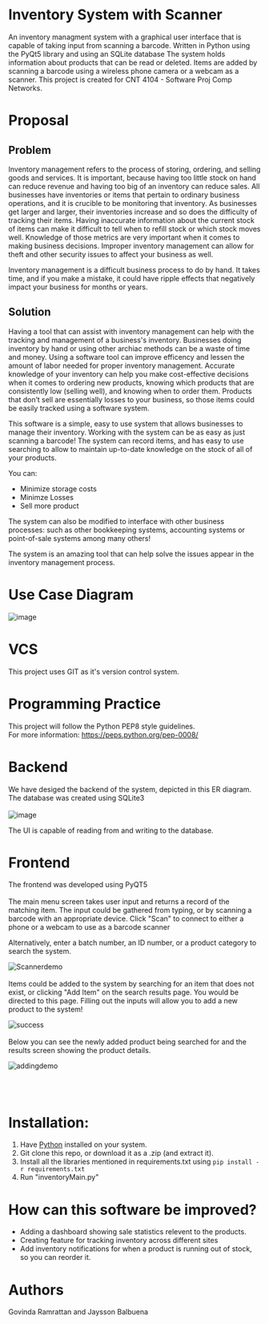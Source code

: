 # Inventory System with Scanner
An inventory managment system with a graphical user interface that is capable of taking input from scanning a barcode. Written in Python using the PyQt5 library and using an SQLite database
The system holds information about products that can be read or deleted. Items are added by scanning a barcode using a wireless phone camera or a webcam as a scanner. 
This project is created for CNT 4104 - Software Proj Comp Networks.

# Proposal
## Problem 
Inventory management refers to the process of storing, ordering, and selling goods and services. It is important, because having too little stock on hand can reduce revenue and having too big of an inventory can reduce sales. All businesses have inventories or items that pertain to ordinary business operations, and it is crucible to be monitoring that inventory. As businesses get larger and larger, their inventories increase and so does the difficulty of tracking their items. Having inaccurate information about the current stock of items can make it difficult to tell when to refill stock or which stock moves well. Knowledge of those metrics are very important when it comes to making business decisions. Improper inventory management can allow for theft and other security issues to affect your business as well. 

Inventory management is a difficult business process to do by hand. It takes time, and if you make a mistake, it could have ripple effects that negatively impact your business for months or years.
## Solution
Having a tool that can assist with inventory management can help with the tracking and management of a business's inventory. Businesses doing inventory by hand or using other archiac methods can be a waste of time and money. Using a software tool can improve efficency and lessen the amount of labor needed for proper inventory management. Accurate knowledge of your inventory can help you make cost-effective decisions when it comes to ordering new products, knowing which products that are consistently low (selling well), and knowing when to order them. Products that don’t sell are essentially losses to your business, so those items could be easily tracked using a software system. 

This software is a simple, easy to use system that allows businesses to manage their inventory. Working with the system can be as easy as just scanning a barcode! The system can record items, and has easy to use searching to allow to maintain up-to-date knowledge on the stock of all of your products. 

You can: 
- Minimize storage costs
- Minimze Losses
- Sell more product

The system can also be modified to interface with other business processes: such as other bookkeeping systems, accounting systems or point-of-sale systems among many others!

The system is an amazing tool that can help solve the issues appear in the inventory management process. 
# Use Case Diagram
![image](https://user-images.githubusercontent.com/62119685/206790516-2ba0d8f0-74e7-4be9-ac89-197458420271.png)


# VCS
This project uses GIT as it's version control system. 

# Programming Practice
This project will follow the Python PEP8 style guidelines. 
<br/>
For more information: https://peps.python.org/pep-0008/

# Backend 
We have desiged the backend of the system, depicted in this ER diagram.
The database was created using SQLite3
<br/>
<br/>
![image](https://user-images.githubusercontent.com/62119685/205520965-f4b3a593-821b-4013-8f88-d11bb4aff244.png)

The UI is capable of reading from and writing to the database. 

# Frontend
The frontend was developed using PyQT5
<br/>
<br/>
The main menu screen takes user input and returns a record of the matching item. The input could be gathered from typing, or by scanning a barcode with an appropriate device. 
Click "Scan" to connect to either a phone or a webcam to use as a barcode scanner

Alternatively, enter a batch number, an ID number, or a product category to search the system. 
<br/>

![Scannerdemo](https://user-images.githubusercontent.com/62119685/205520323-b95f4127-85cc-4e3d-976e-d12fb37445c0.gif)
<br/>
<br/>
Items could be added to the system by searching for an item that does not exist, or clicking "Add Item" on the search results page. You would be directed to this page. Filling out the inputs will allow you to add a new product to the system!

![success](https://user-images.githubusercontent.com/62119685/205520489-d258f84a-1130-4c3f-93b6-04062cb5777a.JPG)
<br/>
<br/>
Below you can see the newly added product being searched for and the results screen showing the product details. 


![addingdemo](https://user-images.githubusercontent.com/62119685/205520525-1a270eae-936d-490c-b7e4-da1df22f526a.gif)

<br/>
<br/>

# Installation: 
1. Have [Python](https://www.python.org/downloads/) installed on your system.
2. Git clone this repo, or download it as a .zip (and extract it).
3. Install all the libraries mentioned in requirements.txt using  `pip install -r requirements.txt`
4. Run "inventoryMain.py"

# How can this software be improved? 
 - Adding a dashboard showing sale statistics relevent to the products. 
 - Creating feature for tracking inventory across different sites
 - Add inventory notifications for when a product is running out of stock, so you can reorder it. 
        

# Authors
Govinda Ramrattan and Jaysson Balbuena
